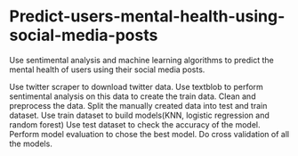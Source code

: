 # Predict-users-mental-health-using-social-media-posts
Use sentimental analysis and machine learning algorithms to predict the mental health of users using their social media posts.

Use twitter scraper to download twitter data.
Use textblob to perform sentimental analysis on this data to create the train data.
Clean and preprocess the data.
Split the manually created data into test and train dataset.
Use train dataset to build models(KNN, logistic regression and random forest)
Use test dataset to check the accuracy of the model.
Perform model evaluation to chose the best model.
Do cross validation of all the models.
